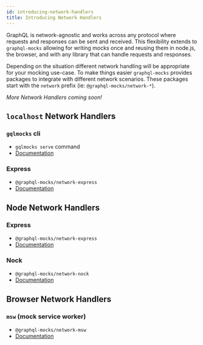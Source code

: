 ```yaml
---
id: introducing-network-handlers
title: Introducing Network Handlers
---
```


GraphQL is network-agnostic and works across any protocol where requests and responses can be sent and received. This flexibility extends to `graphql-mocks` allowing for writing mocks once and reusing them in node.js, the browser, and with any library that can handle requests and responses.

Depending on the situation different network handling will be appropriate for your mocking use-case. To make things easier `graphql-mocks` provides packages to integrate with different network scenarios. These packages start with the `network` prefix (ie: `@graphql-mocks/network-*`).

*More Network Handlers coming soon!*

## `localhost` Network Handlers

### `gqlmocks` cli
* `gqlmocks serve` command
* [Documentation](/docs/cli/commands/#gqlmocks-serve)

### Express
* `@graphql-mocks/network-express`
* [Documentation](/docs/network/express)

## Node Network Handlers

### Express
* `@graphql-mocks/network-express`
* [Documentation](/docs/network/express)

### Nock
* `@graphql-mocks/network-nock`
* [Documentation](/docs/network/nock)


## Browser Network Handlers

### `msw` (mock service worker)
* `@graphql-mocks/network-msw`
* [Documentation](/docs/network/msw)
